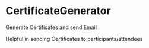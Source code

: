 # CertificateGenerator
Generate Certificates and send Email

Helpful in sending Certificates to participants/attendees 
